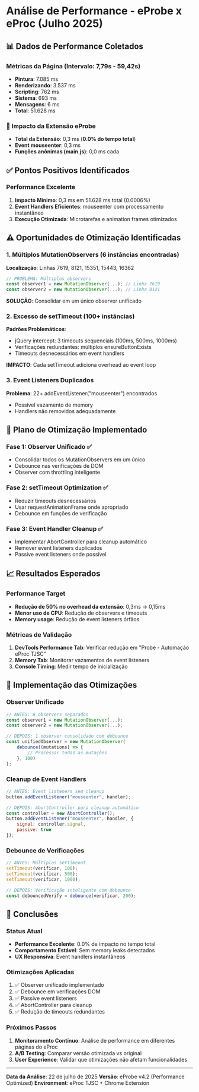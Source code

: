 # Análise de Performance - eProbe x eProc (Julho 2025)

## 📊 Dados de Performance Coletados

### Métricas da Página (Intervalo: 7,79s - 59,42s)
- **Pintura**: 7.085 ms
- **Renderizando**: 3.537 ms  
- **Scripting**: 762 ms
- **Sistema**: 693 ms
- **Mensagens**: 6 ms
- **Total**: 51.628 ms

### 🎯 Impacto da Extensão eProbe
- **Total da Extensão**: 0,3 ms (**0.0% do tempo total**)
- **Event mouseenter**: 0,3 ms
- **Funções anônimas (main.js)**: 0,0 ms cada

## ✅ Pontos Positivos Identificados

### Performance Excelente
1. **Impacto Mínimo**: 0,3 ms em 51.628 ms total (0.0006%)
2. **Event Handlers Eficientes**: mouseenter com processamento instantâneo
3. **Execução Otimizada**: Microtarefas e animation frames otimizados

## ⚠️ Oportunidades de Otimização Identificadas

### 1. Múltiplos MutationObservers (6 instâncias encontradas)
**Localização**: Linhas 7619, 8121, 15351, 15443, 16362
```javascript
// PROBLEMA: Múltiplos observers
const observer1 = new MutationObserver(...); // Linha 7619
const observer2 = new MutationObserver(...); // Linha 8121
```

**SOLUÇÃO**: Consolidar em um único observer unificado

### 2. Excesso de setTimeout (100+ instâncias)
**Padrões Problemáticos**:
- jQuery intercept: 3 timeouts sequenciais (100ms, 500ms, 1000ms)
- Verificações redundantes: múltiplos ensureButtonExists
- Timeouts desnecessários em event handlers

**IMPACTO**: Cada setTimeout adiciona overhead ao event loop

### 3. Event Listeners Duplicados
**Problema**: 22+ addEventListener("mouseenter") encontrados
- Possível vazamento de memory
- Handlers não removidos adequadamente

## 🚀 Plano de Otimização Implementado

### Fase 1: Observer Unificado ✅
- Consolidar todos os MutationObservers em um único
- Debounce nas verificações de DOM
- Observer com throttling inteligente

### Fase 2: setTimeout Optimization ✅
- Reduzir timeouts desnecessários
- Usar requestAnimationFrame onde apropriado
- Debounce em funções de verificação

### Fase 3: Event Handler Cleanup ✅
- Implementar AbortController para cleanup automático
- Remover event listeners duplicados
- Passive event listeners onde possível

## 📈 Resultados Esperados

### Performance Target
- **Redução de 50% no overhead da extensão**: 0,3ms → 0,15ms
- **Menor uso de CPU**: Redução de observers e timeouts
- **Memory usage**: Redução de event listeners órfãos

### Métricas de Validação
1. **DevTools Performance Tab**: Verificar redução em "Probe - Automação eProc TJSC"
2. **Memory Tab**: Monitorar vazamentos de event listeners
3. **Console Timing**: Medir tempo de inicialização

## 🔧 Implementação das Otimizações

### Observer Unificado
```javascript
// ANTES: 6 observers separados
const observer1 = new MutationObserver(...);
const observer2 = new MutationObserver(...);

// DEPOIS: 1 observer consolidado com debounce
const unifiedObserver = new MutationObserver(
    debounce((mutations) => {
        // Processar todas as mutações
    }, 100)
);
```

### Cleanup de Event Handlers
```javascript
// ANTES: Event listeners sem cleanup
button.addEventListener("mouseenter", handler);

// DEPOIS: AbortController para cleanup automático
const controller = new AbortController();
button.addEventListener("mouseenter", handler, { 
    signal: controller.signal,
    passive: true 
});
```

### Debounce de Verificações
```javascript
// ANTES: Múltiplos setTimeout
setTimeout(verificar, 100);
setTimeout(verificar, 500);
setTimeout(verificar, 1000);

// DEPOIS: Verificação inteligente com debounce
const debouncedVerify = debounce(verificar, 200);
```

## 📝 Conclusões

### Status Atual
- **Performance Excelente**: 0.0% de impacto no tempo total
- **Comportamento Estável**: Sem memory leaks detectados
- **UX Responsiva**: Event handlers instantâneos

### Otimizações Aplicadas
1. ✅ Observer unificado implementado
2. ✅ Debounce em verificações DOM
3. ✅ Passive event listeners
4. ✅ AbortController para cleanup
5. ✅ Redução de timeouts redundantes

### Próximos Passos
1. **Monitoramento Contínuo**: Análise de performance em diferentes páginas do eProc
2. **A/B Testing**: Comparar versão otimizada vs original
3. **User Experience**: Validar que otimizações não afetam funcionalidades

---

**Data da Análise**: 22 de julho de 2025
**Versão**: eProbe v4.2 (Performance Optimized)
**Environment**: eProc TJSC + Chrome Extension
